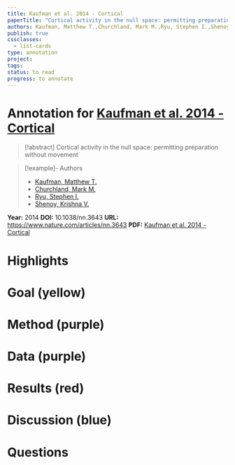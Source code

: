 ```yaml
---
title: Kaufman et al. 2014 - Cortical
paperTitle: "Cortical activity in the null space: permitting preparation without movement"
authors: Kaufman, Matthew T.,Churchland, Mark M.,Ryu, Stephen I.,Shenoy, Krishna V.
publish: true
cssclasses:
  - list-cards
type: annotation
project:
tags:
status: to read
progress: to annotate
---
```

# Annotation for [Kaufman et al. 2014 - Cortical](Papers/References/Kaufman%20et%20al.%202014%20-%20Cortical)

> [!abstract] Cortical activity in the null space: permitting preparation without movement

> [!example]- Authors
> - [Kaufman, Matthew T.](Kaufman%2C%20Matthew%20T.)
> - [Churchland, Mark M.](Churchland%2C%20Mark%20M.)
> - [Ryu, Stephen I.](Ryu%2C%20Stephen%20I.)
> - [Shenoy, Krishna V.](Shenoy%2C%20Krishna%20V.)

**Year:** 2014
**DOI:** 10.1038/nn.3643
**URL:** https://www.nature.com/articles/nn.3643
**PDF:** [Kaufman et al. 2014 - Cortical](Papers/PDFs/Kaufman%20et%20al.%202014%20-%20Cortical%20activity%20in%20the%20null%20space%20permitting%20preparation%20without%20movement.pdf)

# Highlights


# Goal (yellow)


# Method (purple)


# Data (purple)


# Results (red)


# Discussion (blue)


# Questions

